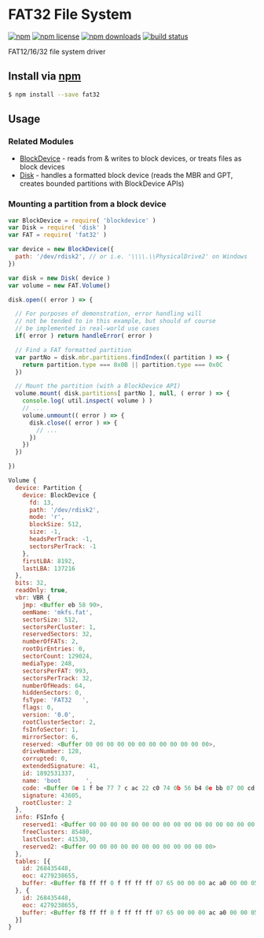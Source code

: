 # FAT32 File System
[![npm](https://img.shields.io/npm/v/fat32.svg?style=flat-square)](https://npmjs.com/package/fat32)
[![npm license](https://img.shields.io/npm/l/fat32.svg?style=flat-square)](https://npmjs.com/package/fat32)
[![npm downloads](https://img.shields.io/npm/dm/fat32.svg?style=flat-square)](https://npmjs.com/package/fat32)
[![build status](https://img.shields.io/travis/jhermsmeier/node-fat32.svg?style=flat-square)](https://travis-ci.org/jhermsmeier/node-fat32)

FAT12/16/32 file system driver

## Install via [npm](https://npmjs.com)

```sh
$ npm install --save fat32
```

## Usage

### Related Modules

- [BlockDevice](https://github.com/jhermsmeier/node-blockdevice) - reads from & writes to block devices, or treats files as block devices
- [Disk](https://github.com/jhermsmeier/node-disk) - handles a formatted block device (reads the MBR and GPT, creates bounded partitions with BlockDevice APIs)

### Mounting a partition from a block device

```js
var BlockDevice = require( 'blockdevice' )
var Disk = require( 'disk' )
var FAT = require( 'fat32' )

var device = new BlockDevice({
  path: '/dev/rdisk2', // or i.e. '\\\\.\\PhysicalDrive2' on Windows
})

var disk = new Disk( device )
var volume = new FAT.Volume()

disk.open(( error ) => {

  // For purposes of demonstration, error handling will
  // not be tended to in this example, but should of course
  // be implemented in real-world use cases
  if( error ) return handleError( error )

  // Find a FAT formatted partition
  var partNo = disk.mbr.partitions.findIndex(( partition ) => {
    return partition.type === 0x0B || partition.type === 0x0C
  })

  // Mount the partition (with a BlockDevice API)
  volume.mount( disk.partitions[ partNo ], null, ( error ) => {
    console.log( util.inspect( volume ) )
    // ...
    volume.unmount(( error ) => {
      disk.close(( error ) => {
        // ...
      })
    })
  })

})
```

```js
Volume {
  device: Partition {
    device: BlockDevice {
      fd: 13,
      path: '/dev/rdisk2',
      mode: 'r',
      blockSize: 512,
      size: -1,
      headsPerTrack: -1,
      sectorsPerTrack: -1
    },
    firstLBA: 8192,
    lastLBA: 137216
  },
  bits: 32,
  readOnly: true,
  vbr: VBR {
    jmp: <Buffer eb 58 90>,
    oemName: 'mkfs.fat',
    sectorSize: 512,
    sectorsPerCluster: 1,
    reservedSectors: 32,
    numberOfFATs: 2,
    rootDirEntries: 0,
    sectorCount: 129024,
    mediaType: 248,
    sectorsPerFAT: 993,
    sectorsPerTrack: 32,
    numberOfHeads: 64,
    hiddenSectors: 0,
    fsType: 'FAT32   ',
    flags: 0,
    version: '0.0',
    rootClusterSector: 2,
    fsInfoSector: 1,
    mirrorSector: 6,
    reserved: <Buffer 00 00 00 00 00 00 00 00 00 00 00 00>,
    driveNumber: 128,
    corrupted: 0,
    extendedSignature: 41,
    id: 1892531337,
    name: 'boot       ',
    code: <Buffer 0e 1 f be 77 7 c ac 22 c0 74 0b 56 b4 0e bb 07 00 cd 10 5e eb f0 32 e4 cd 16 cd 19 eb fe 54 68 69 73 20 69 73 20 6e 6 f 74 20 61 20 62 6 f 6 f 74 61 62 6 c...>,
    signature: 43605,
    rootCluster: 2
  },
  info: FSInfo {
    reserved1: <Buffer 00 00 00 00 00 00 00 00 00 00 00 00 00 00 00 00 00 00 00 00 00 00 00 00 00 00 00 00 00 00 00 00 00 00 00 00 00 00 00 00 00 00 00 00 00 00 00 00 00 00...>,
    freeClusters: 85480,
    lastCluster: 41530,
    reserved2: <Buffer 00 00 00 00 00 00 00 00 00 00 00 00>
  },
  tables: [{
    id: 268435448,
    eoc: 4279238655,
    buffer: <Buffer f8 ff ff 0 f ff ff ff 07 65 00 00 00 ac a0 00 00 05 00 00 00 06 00 00 00 07 00 00 00 08 00 00 00 09 00 00 00 0 a 00 00 00 0b 00 00 00 0 c 00 00 00 0 d 00...>
  }, {
    id: 268435448,
    eoc: 4279238655,
    buffer: <Buffer f8 ff ff 0 f ff ff ff 07 65 00 00 00 ac a0 00 00 05 00 00 00 06 00 00 00 07 00 00 00 08 00 00 00 09 00 00 00 0 a 00 00 00 0b 00 00 00 0 c 00 00 00 0 d 00...>
  }]
}
```
